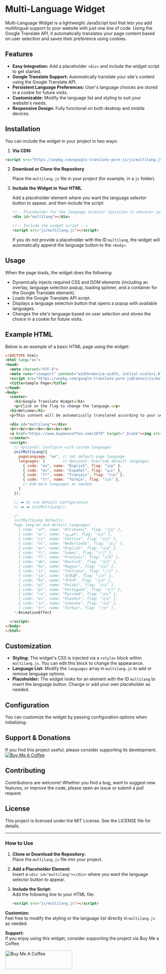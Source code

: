 # Multi-Language Widget

Multi-Language Widget is a lightweight JavaScript tool that lets you add multilingual support to your website with just one line of code. Using the Google Translate API, it automatically translates your page content based on user selection and saves their preference using cookies.

## Features

- **Easy Integration:** Add a placeholder `<div>` and include the widget script to get started.
- **Google Translate Support:** Automatically translate your site's content using the Google Translate API.
- **Persistent Language Preferences:** User's language choices are stored in a cookie for future visits.
- **Customizable:** Modify the language list and styling to suit your website's needs.
- **Responsive Design:** Fully functional on both desktop and mobile devices.

## Installation

You can include the widget in your project in two ways:

1. **Via CDN:**
```html
<script src="https://unpkg.com/google-translate-pure-js/js/multilang.js"></script>
```

2. **Download or Clone the Repository**

   Place the `multilang.js` file in your project (for example, in a `js` folder).

3. **Include the Widget in Your HTML**

   Add a placeholder element where you want the language selector button to appear, and then include the script:

   ```html
   <!-- Placeholder for the language selector (position it wherever you like) -->
   <div id="multilang"></div>

   <!-- Include the widget script -->
   <script src="js/multilang.js"></script>
   ```

   If you do not provide a placeholder with the ID `multilang`, the widget will automatically append the language button to the `<body>`.

## Usage

When the page loads, the widget does the following:

- Dynamically injects required CSS and DOM elements (including an overlay, language selection popup, loading spinner, and a container for the Google Translate element).
- Loads the Google Translate API script.
- Displays a language selection button that opens a popup with available languages.
- Changes the site's language based on user selection and stores the choice in a cookie for future visits.

## Example HTML

Below is an example of a basic HTML page using the widget:

```html
<!DOCTYPE html>
<html lang="en">
<head>
  <meta charset="UTF-8">
  <meta name="viewport" content="width=device-width, initial-scale=1.0">
  <script src="https://unpkg.com/google-translate-pure-js@latest/js/multilang.js"></script>  
  <title>Sample Page</title>
</head>
<body>
  <center>
    <h1>Google Translate Widget</h1>
    <p>Click on the flag to change the language.</p>
  <h1>Welcome</h1>
  <p>This content will be automatically translated according to your selected language.</p>

  <div id="multilang"></div>
  <br><br><br><br><br><br><br>
  <a href="https://www.buymeacoffee.com/1979" target="_blank"><img src="https://cdn.buymeacoffee.com/buttons/v2/default-yellow.png" alt="Buy Me A Coffee" style="height: 60px !important;width: 217px !important;" ></a>
  </center>
  <script>
    // Optional: Configure with custom languages
    initMultiLang({
      pageLanguage: "en", // Set default page language
      languages: [        // Optional: Override default languages
        { code: "en", name: "English", flag: "🇬🇧" },
        { code: "es", name: "Español", flag: "🇪🇸" },
        { code: "fr", name: "Français", flag: "🇫🇷" },
        { code: "tr", name: "Türkçe", flag: "🇹🇷" },
        // Add more languages as needed
      ]
    });

    // ➡️ Or use default configuration
    // ➡️ ➡️ initMultiLang();

    /*
    initMultiLang defaults: 
    Page lang:en and default languages:
      { code: "af", name: "Afrikaans", flag: "🇿🇦" },
      { code: "ar", name: "العربية", flag: "🇸🇦" },
      { code: "cs", name: "Čeština", flag: "🇨🇿" },
      { code: "nl", name: "Nederlands", flag: "🇳🇱" },
      { code: "en", name: "English", flag: "🇬🇧" },
      { code: "fi", name: "Suomi", flag: "🇫🇮" },
      { code: "fr", name: "Français", flag: "🇫🇷" },
      { code: "de", name: "Deutsch", flag: "🇩🇪" },
      { code: "hu", name: "Magyar", flag: "🇭🇺" },
      { code: "it", name: "Italiano", flag: "🇮🇹" },
      { code: "ja", name: "日本語", flag: "🇯🇵" },
      { code: "ko", name: "한국어", flag: "🇰🇷" },
      { code: "pl", name: "Polski", flag: "🇵🇱" },
      { code: "pt", name: "Português", flag: "🇵🇹" },
      { code: "ru", name: "Русский", flag: "🇷🇺" },
      { code: "es", name: "Español", flag: "🇪🇸" },
      { code: "sv", name: "Svenska", flag: "🇸🇪" },
      { code: "tr", name: "Türkçe", flag: "🇹🇷" },
    */AnimationEffect

  </script>
</body>
</html>
```

## Customization

- **Styling:** The widget's CSS is injected via a `<style>` block within `multilang.js`. You can edit this block to change the appearance.
- **Language List:** Modify the `languages` array in `multilang.js` to add or remove language options.
- **Placeholder:** The widget looks for an element with the ID `multilang` to insert the language button. Change or add your own placeholder as needed.

## Configuration

You can customize the widget by passing configuration options when initializing:

## Support & Donations

If you find this project useful, please consider supporting its development.  
[![Buy Me A Coffee](https://img.buymeacoffee.com/button-api/?text=Buy%20me%20a%20coffee&emoji=&slug=1979&button_colour=FFDD00&font_colour=000000&font_family=Cookie)](https://www.buymeacoffee.com/1979)

## Contributing

Contributions are welcome! Whether you find a bug, want to suggest new features, or improve the code, please open an issue or submit a pull request.

## License

This project is licensed under the MIT License. See the LICENSE file for details.

---

### How to Use

1. **Clone or Download the Repository:**  
   Place the `multilang.js` file into your project.

2. **Add a Placeholder Element:**  
   Insert a `<div id="multilang"></div>` where you want the language selector button to appear.

3. **Include the Script:**  
   Add the following line to your HTML file:
   ```html
   <script src="js/multilang.js"></script>
   ```

**Customize:**  
Feel free to modify the styling or the language list directly in `multilang.js` as needed.

**Support:**  
If you enjoy using this widget, consider supporting the project via Buy Me a Coffee.

<a href="https://www.buymeacoffee.com/1979" target="_blank"><img src="https://cdn.buymeacoffee.com/buttons/v2/default-yellow.png" alt="Buy Me A Coffee" style="height: 60px !important;width: 217px !important;" ></a>